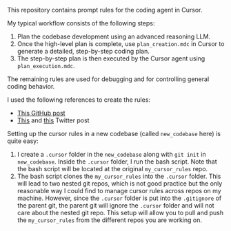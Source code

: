 This repository contains prompt rules for the coding agent in Cursor.

My typical workflow consists of the following steps:
1. Plan the codebase development using an advanced reasoning LLM.
2. Once the high-level plan is complete, use `plan_creation.mdc` in Cursor to generate a detailed, step-by-step coding plan.
3. The step-by-step plan is then executed by the Cursor agent using `plan_execution.mdc`.

The remaining rules are used for debugging and for controlling general coding behavior.

I used the following references to create the rules:
- [This GitHub post](https://gist.github.com/aashari/07cc9c1b6c0debbeb4f4d94a3a81339e)
- [This](https://x.com/ryancarson/status/1877170052492824683?s=46) and [this](https://x.com/kregenrek/status/1887574910501105793) Twitter post

Setting up the cursor rules in a new codebase (called `new_codebase` here) is quite easy:
1. I create a `.cursor` folder in the `new_codebase` along with `git init` in `new_codebase`. Inside the `.cursor` folder, I run the bash script. Note that the bash script will be located at the original `my_cursor_rules` repo.
2. The bash script clones the `my_cursor_rules` into the `.cursor` folder. This will lead to two nested git repos, which is not good practice but the only reasonable way I could find to manage cursor rules across repos on my machine. However, since the `.cursor` folder is put into the `.gitignore` of the parent git, the parent git will ignore the `.cursor` folder and will not care about the nested git repo. This setup will allow you to pull and push the `my_cursor_rules` from the different repos you are working on.
